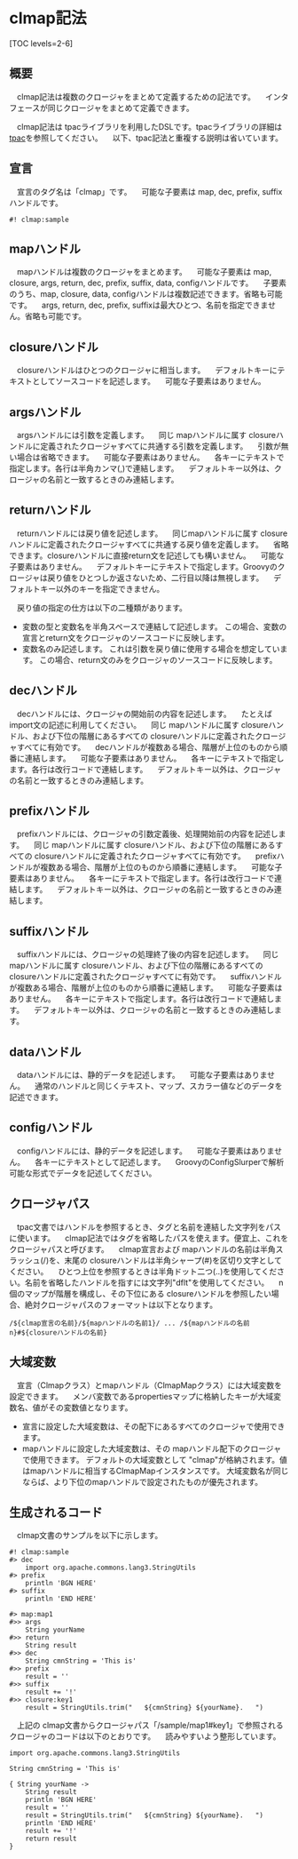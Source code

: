 # clmap記法

[TOC levels=2-6]

## 概要

　clmap記法は複数のクロージャをまとめて定義するための記法です。
　インタフェースが同じクロージャをまとめて定義できます。

　clmap記法は tpacライブラリを利用したDSLです。tpacライブラリの詳細は [tpac](/tpac/)を参照してください。
　以下、tpac記法と重複する説明は省いています。

## 宣言

　宣言のタグ名は「clmap」です。
　可能な子要素は map, dec, prefix, suffixハンドルです。

```
#! clmap:sample
```

## mapハンドル

　mapハンドルは複数のクロージャをまとめます。
　可能な子要素は map, closure, args, return, dec, prefix, suffix, data, configハンドルです。
　子要素のうち、map, closure, data, configハンドルは複数記述できます。省略も可能です。
　args, return, dec, prefix, suffixは最大ひとつ、名前を指定できません。省略も可能です。

## closureハンドル

　closureハンドルはひとつのクロージャに相当します。
　デフォルトキーにテキストとしてソースコードを記述します。
　可能な子要素はありません。

## argsハンドル

　argsハンドルには引数を定義します。
　同じ mapハンドルに属す closureハンドルに定義されたクロージャすべてに共通する引数を定義します。
　引数が無い場合は省略できます。
　可能な子要素はありません。
　各キーにテキストで指定します。各行は半角カンマ(,)で連結します。
　デフォルトキー以外は、クロージャの名前と一致するときのみ連結します。

## returnハンドル

　returnハンドルには戻り値を記述します。
　同じmapハンドルに属す closureハンドルに定義されたクロージャすべてに共通する戻り値を定義します。
　省略できます。closureハンドルに直接return文を記述しても構いません。
　可能な子要素はありません。
　デフォルトキーにテキストで指定します。Groovyのクロージャは戻り値をひとつしか返さないため、二行目以降は無視します。
　デフォルトキー以外のキーを指定できません。

　戻り値の指定の仕方は以下の二種類があります。

* 変数の型と変数名を半角スペースで連結して記述します。
  この場合、変数の宣言とreturn文をクロージャのソースコードに反映します。
* 変数名のみ記述します。
  これは引数を戻り値に使用する場合を想定しています。
  この場合、return文のみをクロージャのソースコードに反映します。

## decハンドル

　decハンドルには、クロージャの開始前の内容を記述します。
　たとえば import文の記述に利用してください。
　同じ mapハンドルに属す closureハンドル、および下位の階層にあるすべての closureハンドルに定義されたクロージャすべてに有効です。
　decハンドルが複数ある場合、階層が上位のものから順番に連結します。
　可能な子要素はありません。
　各キーにテキストで指定します。各行は改行コードで連結します。
　デフォルトキー以外は、クロージャの名前と一致するときのみ連結します。

## prefixハンドル

　prefixハンドルには、クロージャの引数定義後、処理開始前の内容を記述します。
　同じ mapハンドルに属す closureハンドル、および下位の階層にあるすべての closureハンドルに定義されたクロージャすべてに有効です。
　prefixハンドルが複数ある場合、階層が上位のものから順番に連結します。
　可能な子要素はありません。
　各キーにテキストで指定します。各行は改行コードで連結します。
　デフォルトキー以外は、クロージャの名前と一致するときのみ連結します。

## suffixハンドル

　suffixハンドルには、クロージャの処理終了後の内容を記述します。
　同じ mapハンドルに属す closureハンドル、および下位の階層にあるすべての closureハンドルに定義されたクロージャすべてに有効です。
　suffixハンドルが複数ある場合、階層が上位のものから順番に連結します。
　可能な子要素はありません。
　各キーにテキストで指定します。各行は改行コードで連結します。
　デフォルトキー以外は、クロージャの名前と一致するときのみ連結します。

## dataハンドル

　dataハンドルには、静的データを記述します。
　可能な子要素はありません。
　通常のハンドルと同じくテキスト、マップ、スカラー値などのデータを記述できます。

## configハンドル

　configハンドルには、静的データを記述します。
　可能な子要素はありません。
　各キーにテキストとして記述します。
　GroovyのConfigSlurperで解析可能な形式でデータを記述してください。

## クロージャパス

　tpac文書ではハンドルを参照するとき、タグと名前を連結した文字列をパスに使います。
　clmap記法ではタグを省略したパスを使えます。便宜上、これをクロージャパスと呼びます。
　clmap宣言および mapハンドルの名前は半角スラッシュ(/)を、末尾の closureハンドルは半角シャープ(#)を区切り文字としてください。
　ひとつ上位を参照するときは半角ドット二つ(..)を使用してください。名前を省略したハンドルを指すには文字列"dflt"を使用してください。
　n個のマップが階層を構成し、その下位にある closureハンドルを参照したい場合、絶対クロージャパスのフォーマットは以下となります。

```
/${clmap宣言の名前}/${mapハンドルの名前1}/ ... /${mapハンドルの名前n}#${closureハンドルの名前}
```

## 大域変数

　宣言（Clmapクラス）とmapハンドル（ClmapMapクラス）には大域変数を設定できます。
　メンバ変数であるpropertiesマップに格納したキーが大域変数名、値がその変数値となります。

* 宣言に設定した大域変数は、その配下にあるすべてのクロージャで使用できます。
* mapハンドルに設定した大域変数は、その mapハンドル配下のクロージャで使用できます。
  デフォルトの大域変数として "clmap"が格納されます。値はmapハンドルに相当するClmapMapインスタンスです。
  大域変数名が同じならば、より下位のmapハンドルで設定されたものが優先されます。

## 生成されるコード

　clmap文書のサンプルを以下に示します。

```
#! clmap:sample
#> dec
	import org.apache.commons.lang3.StringUtils
#> prefix
	println 'BGN HERE'
#> suffix
	println 'END HERE'

#> map:map1
#>> args
	String yourName
#>> return
	String result
#>> dec
	String cmnString = 'This is'
#>> prefix
	result = ''
#>> suffix
	result += '!'
#>> closure:key1
	result = StringUtils.trim("   ${cmnString} ${yourName}.   ")
```

　上記の clmap文書からクロージャパス「/sample/map1#key1」で参照されるクロージャのコードは以下のとおりです。
　読みやすいよう整形しています。

```
import org.apache.commons.lang3.StringUtils

String cmnString = 'This is'

{ String yourName ->
	String result
	println 'BGN HERE'
	result = ''
	result = StringUtils.trim("   ${cmnString} ${yourName}.   ")
	println 'END HERE'
	result += '!'
	return result
}
```
